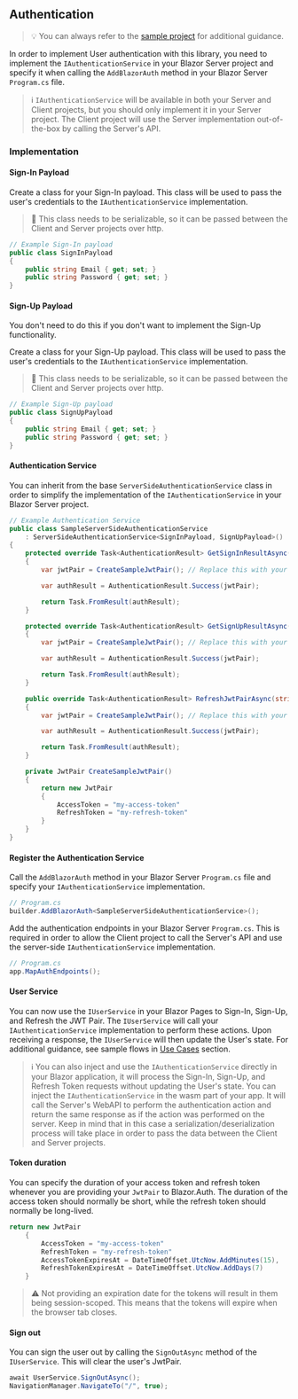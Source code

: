## Authentication

> 💡
> You can always refer to the [sample project](https://github.com/BitzArt/Blazor.Auth/tree/main/sample/SampleBlazorApp) for additional guidance.

In order to implement User authentication with this library, you need to implement the `IAuthenticationService` in your Blazor Server project and specify it when calling the `AddBlazorAuth` method in your Blazor Server `Program.cs` file.

> ℹ️
> `IAuthenticationService` will be available in both your Server and Client projects, but you should only implement it in your Server project. The Client project will use the Server implementation out-of-the-box by calling the Server's API.

### Implementation

#### Sign-In Payload

Create a class for your Sign-In payload. This class will be used to pass the user's credentials to the `IAuthenticationService` implementation.

> 📜
> This class needs to be serializable, so it can be passed between the Client and Server projects over http.

```csharp
// Example Sign-In payload
public class SignInPayload
{
    public string Email { get; set; }
    public string Password { get; set; }
}
```

#### Sign-Up Payload

You don't need to do this if you don't want to implement the Sign-Up functionality.

Create a class for your Sign-Up payload. This class will be used to pass the user's credentials to the `IAuthenticationService` implementation.

> 📜
> This class needs to be serializable, so it can be passed between the Client and Server projects over http.

```csharp
// Example Sign-Up payload
public class SignUpPayload
{
    public string Email { get; set; }
    public string Password { get; set; }
}
```

#### Authentication Service

You can inherit from the base `ServerSideAuthenticationService` class in order to simplify the implementation of the `IAuthenticationService` in your Blazor Server project.

```csharp
// Example Authentication Service
public class SampleServerSideAuthenticationService
    : ServerSideAuthenticationService<SignInPayload, SignUpPayload>()
{
    protected override Task<AuthenticationResult> GetSignInResultAsync(SignInPayload signInPayload)
    {
        var jwtPair = CreateSampleJwtPair(); // Replace this with your actual authentication logic

        var authResult = AuthenticationResult.Success(jwtPair);

        return Task.FromResult(authResult);
    }

    protected override Task<AuthenticationResult> GetSignUpResultAsync(SignUpPayload signUpPayload)
    {
        var jwtPair = CreateSampleJwtPair(); // Replace this with your actual authentication logic

        var authResult = AuthenticationResult.Success(jwtPair);

        return Task.FromResult(authResult);
    }

    public override Task<AuthenticationResult> RefreshJwtPairAsync(string refreshToken)
    {
        var jwtPair = CreateSampleJwtPair(); // Replace this with your actual authentication logic

        var authResult = AuthenticationResult.Success(jwtPair);

        return Task.FromResult(authResult);
    }

    private JwtPair CreateSampleJwtPair()
    {
        return new JwtPair
        {
            AccessToken = "my-access-token"
            RefreshToken = "my-refresh-token"
        }
    }
}
```

#### Register the Authentication Service

Call the `AddBlazorAuth` method in your Blazor Server `Program.cs` file and specify your `IAuthenticationService` implementation.

```csharp
// Program.cs
builder.AddBlazorAuth<SampleServerSideAuthenticationService>();
```

Add the authentication endpoints in your Blazor Server `Program.cs`. This is required in order to allow the Client project to call the Server's API and use the server-side `IAuthenticationService` implementation.

```csharp
// Program.cs
app.MapAuthEndpoints();
```

#### User Service

You can now use the `IUserService` in your Blazor Pages to Sign-In, Sign-Up, and Refresh the JWT Pair. The `IUserService` will call your `IAuthenticationService` implementation to perform these actions. Upon receiving a response, the `IUserService` will then update the User's state. For additional guidance, see sample flows in [Use Cases](04.use-cases.md) section.

> ℹ️
> You can also inject and use the `IAuthenticationService` directly in your Blazor application, it will process the Sign-In, Sign-Up, and Refresh Token requests without updating the User's state. You can inject the `IAuthenticationService` in the wasm part of your app. It will call the Server's WebAPI to perform the authentication action and return the same response as if the action was performed on the server. Keep in mind that in this case a serialization/deserialization process will take place in order to pass the data between the Client and Server projects.

#### Token duration

You can specify the duration of your access token and refresh token whenever you are providing your `JwtPair` to Blazor.Auth. The duration of the access token should normally be short, while the refresh token should normally be long-lived.

```csharp
return new JwtPair
    {
        AccessToken = "my-access-token"
        RefreshToken = "my-refresh-token"
        AccessTokenExpiresAt = DateTimeOffset.UtcNow.AddMinutes(15),
        RefreshTokenExpiresAt = DateTimeOffset.UtcNow.AddDays(7)
    }
```

> ⚠️
> Not providing an expiration date for the tokens will result in them being session-scoped. This means that the tokens will expire when the browser tab closes.

#### Sign out

You can sign the user out by calling the `SignOutAsync` method of the `IUserService`. This will clear the user's JwtPair.

```csharp
await UserService.SignOutAsync();
NavigationManager.NavigateTo("/", true);
```

